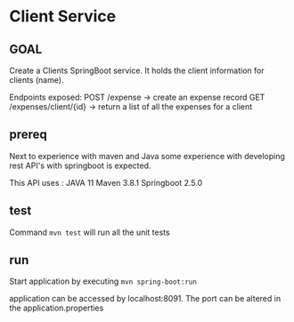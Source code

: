 # Client Service

## GOAL
Create a Clients SpringBoot service. It holds the client information for clients (name).

Endpoints exposed:
POST /expense → create an expense record
GET /expenses/client/{id} → return a list of all the expenses for a client

## prereq

Next to experience with maven and Java some experience with developing rest API's with springboot is expected.

This API uses :
JAVA 11
Maven 3.8.1
Springboot 2.5.0

## test
Command `mvn test` will run all the unit tests


## run
Start application by executing  `mvn spring-boot:run`

application can be accessed by localhost:8091.
The port can be altered in the application.properties
